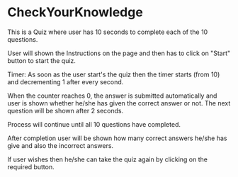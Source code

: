 # CheckYourKnowledge


This is a Quiz where user has 10 seconds to complete each of the 10 questions.

User will shown the Instructions on the page and then has to click on "Start" button to start the quiz.

Timer:
As soon as the user start's the quiz then the timer starts (from 10) and decrementing 1 after every second.

When the counter reaches 0, the answer is submitted automatically and user is shown whether he/she has given the correct answer or not. The next question will be shown after 2 seconds.

Process will continue until all 10 questions have completed.

After completion user will be shown how many correct answers he/she has give and also the incorrect answers.

If user wishes then he/she can take the quiz again by clicking on the required button.

